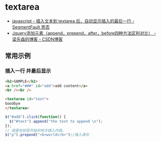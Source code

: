 # textarea

- [javascript - 插入文本到 textarea 后，自动显示插入的最后一行 - SegmentFault 思否](https://segmentfault.com/q/1010000000123026)
- [Jquery添加元素（append，prepend，after，before四种方法区别对比） - 梁先森的博客 - CSDN博客](https://blog.csdn.net/lzx159951/article/details/79097253)

## 常用示例

### 插入一行 并最后显示

```html
<h2>SAMPLE</h2>
<a href="###" id="add">add content</a>
<br /><br />

<textarea id="text">
Goodbye
</textarea>
```

```js
$("#add").click(function() {
  $("#text").append("the text to append \n");
});
// 就是在标签开始的地方插入内容。
$("p").prepend("<b>world</b>")//插入语句
```
